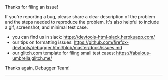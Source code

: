 Thanks for filing an issue!

If you're reporting a bug, please share a clear description of the problem and the steps needed to reproduce the problem.  It's also helpful to include a gif, screenshot, and minimal test case.

* you can find us in slack: https://devtools-html-slack.herokuapp.com/
* our tips on formatting issues: https://github.com/firefox-devtools/debugger.html/blob/master/docs/issues.md
* our glitch.com template for filing small test cases: https://fabulous-umbrella.glitch.me/

Thanks again,
Debugger Team!

-----------------------------------------------

